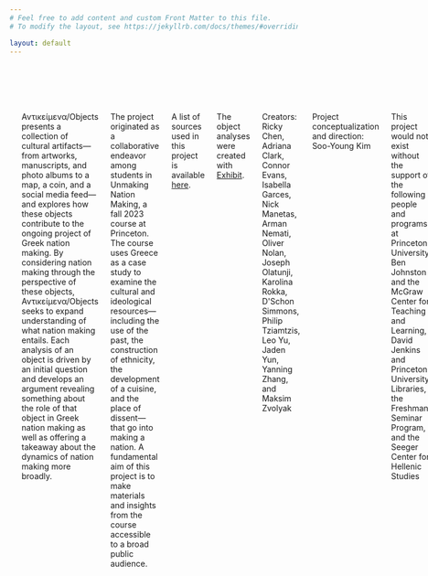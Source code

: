 ```yaml
---
# Feel free to add content and custom Front Matter to this file.
# To modify the layout, see https://jekyllrb.com/docs/themes/#overriding-theme-defaults

layout: default
---
```


<section class='slide' id="about" style="padding-top:5em;">

<div class="container">
  <div class='row'>
    <div class="ten columns offset-by-one">
        
        
		<h2>About</h2>
		
<p><span class='hilight'>Αντικείμενα/Objects</span> presents a collection of cultural artifacts—from artworks, manuscripts, and photo albums to a map, a coin, and a social media feed—and explores how these objects contribute to the ongoing project of Greek nation making. By considering nation making through the perspective of these objects, Αντικείμενα/Objects seeks to expand understanding of what nation making entails. Each analysis of an object is driven by an initial question and develops an argument revealing something about the role of that object in Greek nation making as well as offering a takeaway about the dynamics of nation making more broadly. </p>

<p>The project originated as a collaborative endeavor among students in Unmaking Nation Making, a fall 2023 course at Princeton. The course uses Greece as a case study to examine the cultural and ideological resources—including the use of the past, the construction of ethnicity, the development of a cuisine, and the place of dissent—that go into making a nation. A fundamental aim of this project is to make materials and insights from the course accessible to a broad public audience.</p>

<p>A list of sources used in this project is available <a href="sources.html">here</a>.</p>

<p>The object analyses were created with <a href="https://www.exhibit.so/" target="_blank">Exhibit</a>.</p>

<p>Creators: Ricky Chen, Adriana Clark, Connor Evans, Isabella Garces, Nick Manetas, Arman Nemati, Oliver Nolan, Joseph Olatunji, Karolina Rokka, D'Schon Simmons, Philip Tziamtzis, Leo Yu, Jaden Yun, Yanning Zhang, and Maksim Zvolyak</p>

<p>Project conceptualization and direction: Soo-Young Kim</p>

<p>This project would not exist without the support of the following people and programs at Princeton University: Ben Johnston and the McGraw Center for Teaching and Learning, David Jenkins and Princeton University Libraries, the Freshman Seminar Program, and the Seeger Center for Hellenic Studies</p> 
        
    
    </div>

  </div>
</div>
</section>


   
   
